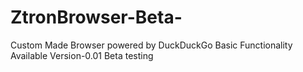 # ZtronBrowser-Beta-
Custom Made Browser powered by DuckDuckGo
Basic Functionality Available
Version-0.01
Beta testing 
